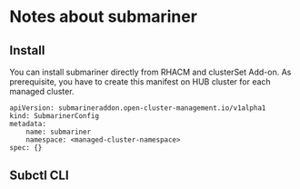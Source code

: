 # Notes about submariner

## Install

You can install submariner directly from RHACM and clusterSet Add-on. As prerequisite, you have to create this manifest on HUB cluster for each managed cluster.
```
apiVersion: submarineraddon.open-cluster-management.io/v1alpha1
kind: SubmarinerConfig
metadata:
    name: submariner
    namespace: <managed-cluster-namespace>
spec: {}
```

## Subctl CLI


